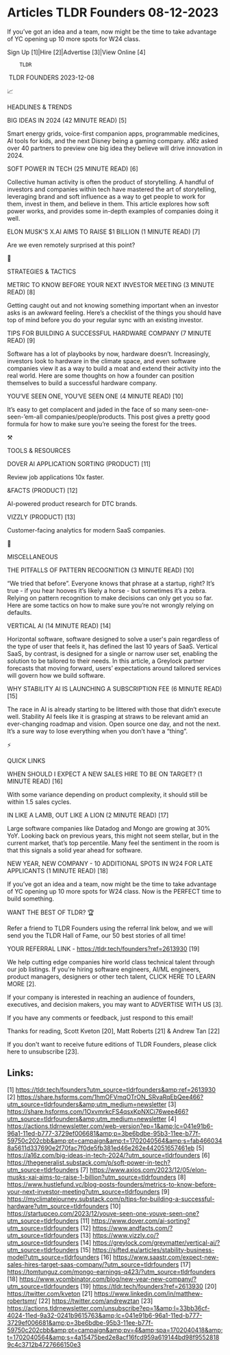 # Articles TLDR Founders 08-12-2023

If you’ve got an idea and a team, now might be the time to take
advantage of YC opening up 10 more spots for W24 class.  

Sign Up [1]|Hire [2]|Advertise [3]|View Online [4] 

		TLDR 

 TLDR FOUNDERS 2023-12-08

📈 

HEADLINES & TRENDS

 BIG IDEAS IN 2024 (42 MINUTE READ) [5] 

 Smart energy grids, voice-first companion apps, programmable
medicines, AI tools for kids, and the next Disney being a gaming
company. a16z asked over 40 partners to preview one big idea they
believe will drive innovation in 2024. 

 SOFT POWER IN TECH (25 MINUTE READ) [6] 

 Collective human activity is often the product of storytelling. A
handful of investors and companies within tech have mastered the art
of storytelling, leveraging brand and soft influence as a way to get
people to work for them, invest in them, and believe in them. This
article explores how soft power works, and provides some in-depth
examples of companies doing it well. 

 ELON MUSK'S X.AI AIMS TO RAISE $1 BILLION (1 MINUTE READ) [7] 

 Are we even remotely surprised at this point? 

🧠 

STRATEGIES & TACTICS

 METRIC TO KNOW BEFORE YOUR NEXT INVESTOR MEETING (3 MINUTE READ) [8] 

 Getting caught out and not knowing something important when an
investor asks is an awkward feeling. Here’s a checklist of the
things you should have top of mind before you do your regular sync
with an existing investor. 

 TIPS FOR BUILDING A SUCCESSFUL HARDWARE COMPANY (7 MINUTE READ) [9] 

 Software has a lot of playbooks by now, hardware doesn’t.
Increasingly, investors look to hardware in the climate space, and
even software companies view it as a way to build a moat and extend
their activity into the real world. Here are some thoughts on how a
founder can position themselves to build a successful hardware
company. 

 YOU’VE SEEN ONE, YOU’VE SEEN ONE (4 MINUTE READ) [10] 

 It’s easy to get complacent and jaded in the face of so many
seen-one-seen-’em-all companies/people/products. This post gives a
pretty good formula for how to make sure you’re seeing the forest
for the trees. 

⚒️ 

TOOLS & RESOURCES

 DOVER AI APPLICATION SORTING (PRODUCT) [11] 

 Review job applications 10x faster. 

 &FACTS (PRODUCT) [12] 

 AI-powered product research for DTC brands. 

 VIZZLY (PRODUCT) [13] 

 Customer-facing analytics for modern SaaS companies. 

🎁 

MISCELLANEOUS

 THE PITFALLS OF PATTERN RECOGNITION (3 MINUTE READ) [10] 

 “We tried that before”. Everyone knows that phrase at a startup,
right? It’s true - if you hear hooves it’s likely a horse - but
sometimes it’s a zebra. Relying on pattern recognition to make
decisions can only get you so far. Here are some tactics on how to
make sure you’re not wrongly relying on defaults. 

 VERTICAL AI (14 MINUTE READ) [14] 

 Horizontal software, software designed to solve a user's pain
regardless of the type of user that feels it, has defined the last 10
years of SaaS. Vertical SaaS, by contrast, is designed for a single or
narrow user set, enabling the solution to be tailored to their needs.
In this article, a Greylock partner forecasts that moving forward,
users’ expectations around tailored services will govern how we
build software. 

 WHY STABILITY AI IS LAUNCHING A SUBSCRIPTION FEE (6 MINUTE READ) [15]


 The race in AI is already starting to be littered with those that
didn’t execute well. Stability AI feels like it is grasping at
straws to be relevant amid an ever-changing roadmap and vision. Open
source one day, and not the next. It’s a sure way to lose everything
when you don’t have a “thing”. 

⚡ 

QUICK LINKS

 WHEN SHOULD I EXPECT A NEW SALES HIRE TO BE ON TARGET? (1 MINUTE
READ) [16] 

 With some variance depending on product complexity, it should still
be within 1.5 sales cycles. 

 IN LIKE A LAMB, OUT LIKE A LION (2 MINUTE READ) [17] 

 Large software companies like Datadog and Mongo are growing at 30%
YoY. Looking back on previous years, this might not seem stellar, but
in the current market, that’s top percentile. Many feel the
sentiment in the room is that this signals a solid year ahead for
software. 

 NEW YEAR, NEW COMPANY - 10 ADDITIONAL SPOTS IN W24 FOR LATE
APPLICANTS (1 MINUTE READ) [18] 

 If you’ve got an idea and a team, now might be the time to take
advantage of YC opening up 10 more spots for W24 class. Now is the
PERFECT time to build something. 

WANT THE BEST OF TLDR? 🏆

Refer a friend to TLDR Founders using the referral link below, and we
will send you the TLDR Hall of Fame, our 50 best stories of all time!

YOUR REFERRAL LINK - https://tldr.tech/founders?ref=2613930 [19]

 We help cutting edge companies hire world class technical talent
through our job listings. If you're hiring software engineers, AI/ML
engineers, product managers, designers or other tech talent, CLICK
HERE TO LEARN MORE [2]. 

If your company is interested in reaching an audience of founders,
executives, and decision makers, you may want to ADVERTISE WITH US
[3]. 

If you have any comments or feedback, just respond to this email! 

Thanks for reading, 
Scott Kveton [20], Matt Roberts [21] & Andrew Tan [22] 

If you don't want to receive future editions of TLDR Founders,
please click here to unsubscribe [23]. 

 

Links:
------
[1] https://tldr.tech/founders?utm_source=tldrfounders&amp;ref=2613930
[2] https://share.hsforms.com/1hmOFVmqOTrON_SRvaRqEbQee466?utm_source=tldrfounders&amp;utm_medium=newsletter
[3] https://share.hsforms.com/1OxvmrkcFS4qsxKpNXCi76wee466?utm_source=tldrfounders&amp;utm_medium=newsletter
[4] https://actions.tldrnewsletter.com/web-version?ep=1&amp;lc=041e91b6-96a1-11ed-b777-3729ef006681&amp;p=3be6bdbe-95b3-11ee-b77f-59750c202cbb&amp;pt=campaign&amp;t=1702040564&amp;s=fab4660348a5611d337690e2f70fac7f0de5fb381ed46e262e442051657461eb
[5] https://a16z.com/big-ideas-in-tech-2024/?utm_source=tldrfounders
[6] https://thegeneralist.substack.com/p/soft-power-in-tech?utm_source=tldrfounders
[7] https://www.axios.com/2023/12/05/elon-musks-xai-aims-to-raise-1-billion?utm_source=tldrfounders
[8] https://www.hustlefund.vc/blog-posts-founders/metrics-to-know-before-your-next-investor-meeting?utm_source=tldrfounders
[9] https://myclimatejourney.substack.com/p/tips-for-building-a-successful-hardware?utm_source=tldrfounders
[10] https://startupceo.com/2023/12/youve-seen-one-youve-seen-one?utm_source=tldrfounders
[11] https://www.dover.com/ai-sorting?utm_source=tldrfounders
[12] https://www.andfacts.com/?utm_source=tldrfounders
[13] https://www.vizzly.co/?utm_source=tldrfounders
[14] https://greylock.com/greymatter/vertical-ai/?utm_source=tldrfounders
[15] https://sifted.eu/articles/stability-business-model?utm_source=tldrfounders
[16] https://www.saastr.com/expect-new-sales-hires-target-saas-company/?utm_source=tldrfounders
[17] https://tomtunguz.com/mongo-earnings-q423/?utm_source=tldrfounders
[18] https://www.ycombinator.com/blog/new-year-new-company/?utm_source=tldrfounders
[19] https://tldr.tech/founders?ref=2613930
[20] https://twitter.com/kveton
[21] https://www.linkedin.com/in/matthew-robertsmr/
[22] https://twitter.com/andrewztan
[23] https://actions.tldrnewsletter.com/unsubscribe?ep=1&amp;l=33bb36cf-4024-11ed-9a32-0241b9615763&amp;lc=041e91b6-96a1-11ed-b777-3729ef006681&amp;p=3be6bdbe-95b3-11ee-b77f-59750c202cbb&amp;pt=campaign&amp;pv=4&amp;spa=1702040418&amp;t=1702040564&amp;s=4a15475bed2e8acf16fcd959a619144bd98f95528189c4c3712b4727666150e3